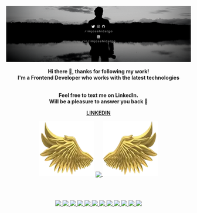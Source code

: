 ![header](./images/readme-header.png)
<!-- ![header](https://raw.githubusercontent.com/ImJoseHidalgo/imjosehidalgo/master/images/readme-header.png) -->
<div align="center" width="50">
<p><strong>Hi there 👋, thanks for following my work!
<br>I'm a Frontend Developer who works with the latest technologies
<br><br></strong></p>

<strong>
<p>Feel free to text me on LinkedIn.<br>Will be a pleasure to answer you back 🙂</p>
<a href="https://www.linkedin.com/in/imjosehidalgo/" target="_blank">LINKEDIN</a>
</strong>

<br>

<p align="center">
  <img height="150" width="150" src="images/left.webp">
  <a href="https://github-readme-streak-stats.herokuapp.com?user=imjosehidalgo&theme=highcontrast&hide_border=true&date_format=M%20j%5B%2C%20Y%5D&background=0E1117">
    <img align="center" src="https://github-readme-streak-stats.herokuapp.com?user=imjosehidalgo&theme=highcontrast&hide_border=true&date_format=M%20j%5B%2C%20Y%5D&background=0E1117"/>
  </a>
  <img height="150" width="150" src="images/right.webp">
</p>

<br><br>

<div align="center">
    <a href="https://dev.to/envoy_/150-badges-for-github-pnk">
      <img src="https://img.shields.io/badge/JavaScript-F7DF1E?style=for-the-badge&logo=javascript&logoColor=black" />
      <img src="https://img.shields.io/badge/TypeScript-007ACC?style=for-the-badge&logo=typescript&logoColor=white" />
      <img src="https://img.shields.io/badge/HTML5-E34F26?style=for-the-badge&logo=html5&logoColor=white" />
      <img src="https://img.shields.io/badge/CSS3-1572B6?style=for-the-badge&logo=css3&logoColor=white" />
      <img src="https://img.shields.io/badge/React-20232A?style=for-the-badge&logo=react&logoColor=61DAFB" />
      <img src="https://img.shields.io/badge/React_Native-20232A?style=for-the-badge&logo=react&logoColor=61DAFB" />
      <img src="https://img.shields.io/badge/Redux-593D88?style=for-the-badge&logo=redux&logoColor=white" />
      <img src="	https://img.shields.io/badge/Tailwind_CSS-38B2AC?style=for-the-badge&logo=tailwind-css&logoColor=white" />
      <img src="https://img.shields.io/badge/Node.js-43853D?style=for-the-badge&logo=node.js&logoColor=white" />
      <img src="https://img.shields.io/badge/Express.js-404D59?style=for-the-badge" />
      <img src="https://img.shields.io/badge/PostgreSQL-316192?style=for-the-badge&logo=postgresql&logoColor=white" />
      <img src="https://img.shields.io/badge/MongoDB-4EA94B?style=for-the-badge&logo=mongodb&logoColor=white" />
    </a>
</div>
<!-- <img align="center" width="300px"  src="https://github-readme-stats.vercel.app/api/top-langs/?username=imjosehidalgo&text_color=C4C4C4&bg_color=0E1117&title_color=FFFFFF&langs_count=8&layout=compact&hide_border=true"/> -->
</div>


